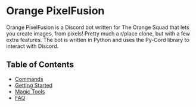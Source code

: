 # Orange PixelFusion

Orange PixelFusion is a Discord bot written for The Orange Squad that lets you create images, from pixels! Pretty much a r/place clone, but with a few extra features. The bot is written in Python and uses the Py-Cord library to interact with Discord.

## Table of Contents

- [Commands](#commands)
- [Getting Started](#getting-started)
- [Magic Tools](#magic-tools)
- [FAQ](#faq)